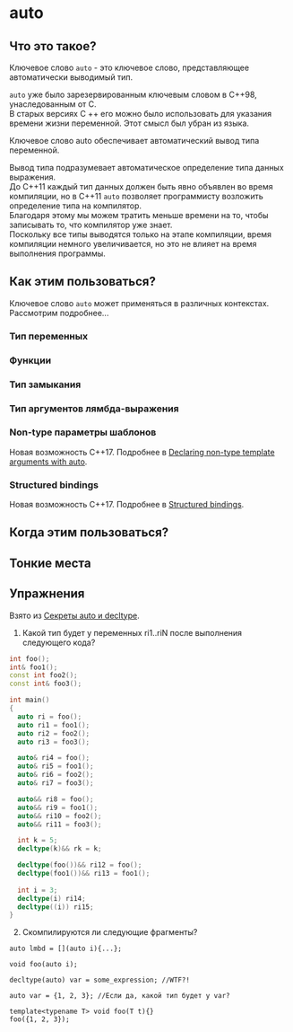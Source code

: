 # auto
## Что это такое?
Ключевое слово `auto` - это ключевое слово, представляющее автоматически выводимый тип.  

`auto` уже было зарезервированным ключевым словом в C++98, унаследованным от C.  
В старых версиях C ++ его можно было использовать для указания времени жизни переменной. Этот смысл был убран из языка.  

Ключевое слово auto обеспечивает автоматический вывод типа переменной.  

Вывод типа подразумевает автоматическое определение типа данных выражения.  
До C++11 каждый тип данных должен быть явно объявлен во время компиляции, но в C++11 `auto` позволяет программисту возложить определение типа на компилятор.  
Благодаря этому мы можем тратить меньше времени на то, чтобы записывать то, что компилятор уже знает.  
Поскольку все типы выводятся только на этапе компиляции, время компиляции немного увеличивается, но это не влияет на время выполнения программы.  

## Как этим пользоваться?
Ключевое слово `auto` может применяться в различных контекстах. Рассмотрим подробнее...  

### Тип переменных


### Функции


### Тип замыкания


### Тип аргументов лямбда-выражения


### Non-type параметры шаблонов
Новая возможность С++17. Подробнее в [Declaring non-type template arguments with auto](https://github.com/gggrafff/Cpp17-Constexpr-lambda-Fold-expression-Attributes-Type-deduction-Auto-template-parameter/blob/main/AutoTemplateParameters.md).  

### Structured bindings
Новая возможность С++17. Подробнее в [Structured bindings](https://github.com/gggrafff/Cpp17-If-constexpr-Structured-bindings-Statements-with-initializer-std-filesystem/blob/main/StructuredBindings.md).  

## Когда этим пользоваться?


## Тонкие места


## Упражнения
Взято из [Секреты auto и decltype](https://habr.com/ru/post/206458/).  

1. Какой тип будет у переменных ri1..riN после выполнения следующего кода?  
```C++
int foo();
int& foo1();
const int foo2();
const int& foo3();

int main()
{
  auto ri = foo();
  auto ri1 = foo1();
  auto ri2 = foo2();
  auto ri3 = foo3();

  auto& ri4 = foo();
  auto& ri5 = foo1();
  auto& ri6 = foo2();
  auto& ri7 = foo3();

  auto&& ri8 = foo();
  auto&& ri9 = foo1();
  auto&& ri10 = foo2();
  auto&& ri11 = foo3();

  int k = 5;
  decltype(k)&& rk = k;

  decltype(foo())&& ri12 = foo();
  decltype(foo1())&& ri13 = foo1();
  
  int i = 3;
  decltype(i) ri14;
  decltype((i)) ri15;
}
```

2. Скомпилируются ли следующие фрагменты?

`auto lmbd = [](auto i){...};`

`void foo(auto i);`

`decltype(auto) var = some_expression; //WTF?!`

`auto var = {1, 2, 3}; //Если да, какой тип будет у var?`

```
template<typename T> void foo(T t){}
foo({1, 2, 3});
```
